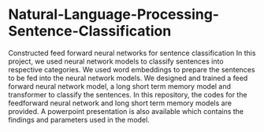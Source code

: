 # Natural-Language-Processing-Sentence-Classification
Constructed feed forward neural networks for sentence classification
In this project, we used neural network models to classify sentences into respective categories. We used word embeddings to prepare the sentences to be fed into the neural network models. We designed and trained a feed forward neural network model, a long short term memory model and transformer to classify the sentences. 
In this repository, the codes for the feedforward neural network and long short term memory models are provided. A powerpoint presentation is also available which contains the findings and parameters used in the model.
